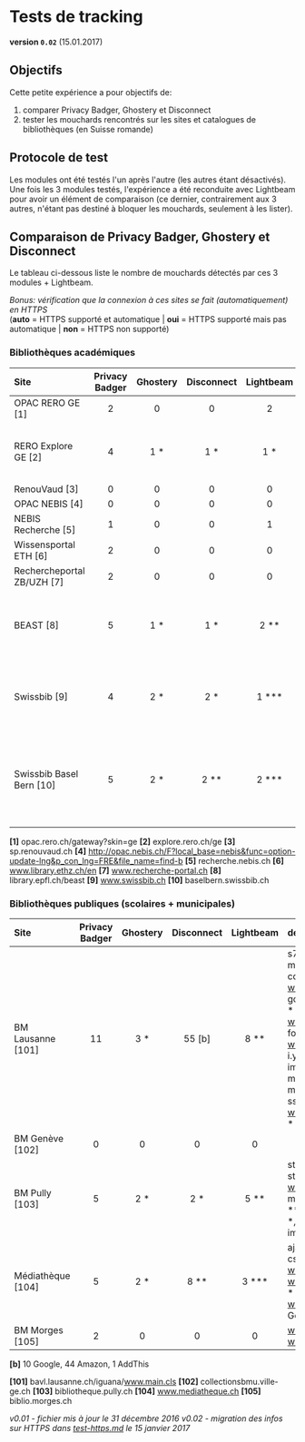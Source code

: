 # Tests de tracking

**version `0.02`** (15.01.2017)

## Objectifs

Cette petite expérience a pour objectifs de:

1. comparer Privacy Badger, Ghostery et Disconnect
2. tester les mouchards rencontrés sur les sites et catalogues de bibliothèques (en Suisse romande)

## Protocole de test

Les modules ont été testés l'un après l'autre (les autres étant désactivés). Une fois les 3 modules testés, l'expérience a été reconduite avec Lightbeam pour avoir un élément de comparaison (ce dernier, contrairement aux 3 autres, n'étant pas destiné à bloquer les mouchards, seulement à les lister).

## Comparaison de Privacy Badger, Ghostery et Disconnect

Le tableau ci-dessous liste le nombre de mouchards détectés par ces 3 modules + Lightbeam.
   
*Bonus: vérification que la connexion à ces sites se fait (automatiquement) en HTTPS*   
(**auto** = HTTPS supporté et automatique | **oui** = HTTPS supporté mais pas automatique | **non** = HTTPS non supporté)

### Bibliothèques académiques

| Site | Privacy Badger | Ghostery | Disconnect | Lightbeam | détails |
| :--- | :------------: | :------: | :--------: | :-------: | :------ |
| OPAC RERO GE [1] | 2 | 0 | 0 | 2 | ajax.googleapis.com, cdn.jquerytools.org |
| RERO Explore GE [2] | 4 | 1 * | 1 * | 1 * | fonts.googleapis.com, fonts.gstatic.com, cdn.jquerytools.org, www.google-analytics.com * |
| RenouVaud [3] | 0 | 0 | 0 | 0 |  |
| OPAC NEBIS [4] | 0 | 0 | 0 | 0 |  |
| NEBIS Recherche [5] | 1 | 0 | 0 | 1 | www.library.ethz.ch |
| Wissensportal ETH [6] | 2 | 0 | 0 | 0 | fonts.googleapis.com, fonts.gstatic.com |
| Rechercheportal ZB/UZH [7] | 2 | 0 | 0 | 0 | www.library.ethz.ch, www.hbz.uzh.ch |
| BEAST [8] | 5 | 1 * | 1 * | 2 ** | actu.epfl.ch, jahia-prod.epfl.ch, library.epfl.ch, www.epfl.ch **, www.google-analytics.com * ** |
| Swissbib [9] | 4 | 2 * | 2 * | 1 *** | fonts.googleapis.com, fonts.gstatic.com, by2.uservoice.com **, widget.uservoice.com * ** ***, Piwik * |
| Swissbib Basel Bern [10] | 5 | 2 * | 2 ** | 2 *** | fonts.googleapis.com, fonts.gstatic.com, by2.uservoice.com **, widget.uservoice.com * ** ***, eu.libraryh3lp.com ***, Piwik * |

**[1]** opac.rero.ch/gateway?skin=ge
**[2]** explore.rero.ch/ge
**[3]** sp.renouvaud.ch
**[4]** http://opac.nebis.ch/F?local_base=nebis&func=option-update-lng&p_con_lng=FRE&file_name=find-b
**[5]** recherche.nebis.ch
**[6]** www.library.ethz.ch/en
**[7]** www.recherche-portal.ch
**[8]** library.epfl.ch/beast
**[9]** www.swissbib.ch
**[10]** baselbern.swissbib.ch


### Bibliothèques publiques (scolaires + municipales)

| Site | Privacy Badger | Ghostery | Disconnect | Lightbeam | détails |
| :--- | :------------: | :------: | :--------: | :-------: | :------ |
| BM Lausanne [101] | 11 | 3 * | 55 [b] | 8 ** | s7.addthis.com * **, m.addthis.com, cdnjs.cloudflare.com **, www.dartfish.tv **, googleads.g.doubleclick.net * **, static.doubleclick.net, www.google.com, fonts.gstatic.com, www.youtube.com, i.ytimg.com, s.ytimg.com, images.amazon.com **, mediaeurope.dartfish.com, multimedia.fnac.com **, ssl.google-analytics.com, www.google-analytics.com * **, Youtube ** |
| BM Genève [102] | 0 | 0 | 0 | 0 |  |
| BM Pully [103] | 5 | 2 * | 2 * | 5 ** | stats.g.doubleclick.net **, staticxx.facebook.com, www.facebook.com **, marketplace.archimed.fr **, connect.facebook.net *, Google Analytics * **, images-amazon.com ** |
| Médiathèque [104] | 5 | 2 * | 8 ** | 3 *** | ajax.googleapis.com *, cse.google.com, www.google.com ***, www.google-analytics.com * ***, www.googleapis.com ***, Google ** |
| BM Morges [105] | 2 | 0 | 0 | 0 | www.meteoblue.com, www.doc-alain.com |

**[b]** 10 Google, 44 Amazon, 1 AddThis

**[101]** bavl.lausanne.ch/iguana/www.main.cls
**[102]** collectionsbmu.ville-ge.ch
**[103]** bibliotheque.pully.ch
**[104]** www.mediatheque.ch
**[105]** biblio.morges.ch




*v0.01 - fichier mis à jour le 31 décembre 2016*
*v0.02 - migration des infos sur HTTPS dans [test-https.md](test-https.md) le 15 janvier 2017*


